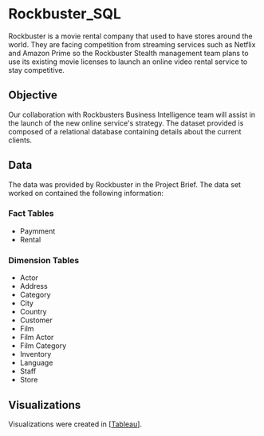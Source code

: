 # Rockbuster_SQL
Rockbuster is a movie rental company that used to have stores around the world. They are facing competition from streaming services such as Netflix and Amazon Prime so the Rockbuster Stealth management team plans to use its existing movie licenses to launch an online video rental service to stay competitive.
## Objective
Our collaboration with Rockbusters Business Intelligence team will assist in the launch of the new online service's strategy. The dataset provided is composed of a relational database containing details about the current clients.
## Data
The data was provided by Rockbuster in the Project Brief. The data set worked on contained the following information:
### Fact Tables
- Paymment
- Rental
### Dimension Tables
- Actor
- Address
- Category
- City
- Country
- Customer
- Film
- Film Actor
- Film Category
- Inventory
- Language
- Staff
- Store
## Visualizations
Visualizations were created in [[Tableau]([url](https://public.tableau.com/views/Task3_10RockbusterCustomerDistribution/Sheet1?:language=en-US&:display_count=n&:origin=viz_share_link)https://public.tableau.com/views/Task3_10RockbusterCustomerDistribution/Sheet1?:language=en-US&:display_count=n&:origin=viz_share_link)].
